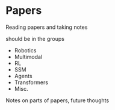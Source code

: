 # Papers
Reading papers and taking notes

should be in the groups

 - Robotics
 - Multimodal
 - RL
 - SSM
 - Agents
 - Transformers
 - Misc.

Notes on parts of papers, future thoughts